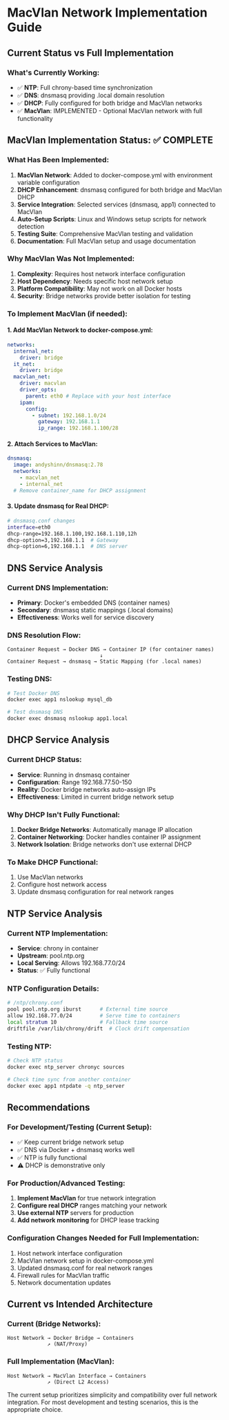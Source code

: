 # MacVlan Network Implementation Guide

## Current Status vs Full Implementation

### What's Currently Working:

- ✅ **NTP**: Full chrony-based time synchronization
- ✅ **DNS**: dnsmasq providing .local domain resolution
- ✅ **DHCP**: Fully configured for both bridge and MacVlan networks
- ✅ **MacVlan**: IMPLEMENTED - Optional MacVlan network with full functionality

## MacVlan Implementation Status: ✅ COMPLETE

### What Has Been Implemented:

1. **MacVlan Network**: Added to docker-compose.yml with environment variable configuration
2. **DHCP Enhancement**: dnsmasq configured for both bridge and MacVlan DHCP
3. **Service Integration**: Selected services (dnsmasq, app1) connected to MacVlan
4. **Auto-Setup Scripts**: Linux and Windows setup scripts for network detection
5. **Testing Suite**: Comprehensive MacVlan testing and validation
6. **Documentation**: Full MacVlan setup and usage documentation

### Why MacVlan Was Not Implemented:

1. **Complexity**: Requires host network interface configuration
2. **Host Dependency**: Needs specific host network setup
3. **Platform Compatibility**: May not work on all Docker hosts
4. **Security**: Bridge networks provide better isolation for testing

### To Implement MacVlan (if needed):

#### 1. Add MacVlan Network to docker-compose.yml:

```yaml
networks:
  internal_net:
    driver: bridge
  it_net:
    driver: bridge
  macvlan_net:
    driver: macvlan
    driver_opts:
      parent: eth0 # Replace with your host interface
    ipam:
      config:
        - subnet: 192.168.1.0/24
          gateway: 192.168.1.1
          ip_range: 192.168.1.100/28
```

#### 2. Attach Services to MacVlan:

```yaml
dnsmasq:
  image: andyshinn/dnsmasq:2.78
  networks:
    - macvlan_net
    - internal_net
  # Remove container_name for DHCP assignment
```

#### 3. Update dnsmasq for Real DHCP:

```bash
# dnsmasq.conf changes
interface=eth0
dhcp-range=192.168.1.100,192.168.1.110,12h
dhcp-option=3,192.168.1.1  # Gateway
dhcp-option=6,192.168.1.1  # DNS server
```

## DNS Service Analysis

### Current DNS Implementation:

- **Primary**: Docker's embedded DNS (container names)
- **Secondary**: dnsmasq static mappings (.local domains)
- **Effectiveness**: Works well for service discovery

### DNS Resolution Flow:

```
Container Request → Docker DNS → Container IP (for container names)
                              ↓
Container Request → dnsmasq → Static Mapping (for .local names)
```

### Testing DNS:

```bash
# Test Docker DNS
docker exec app1 nslookup mysql_db

# Test dnsmasq DNS
docker exec dnsmasq nslookup app1.local
```

## DHCP Service Analysis

### Current DHCP Status:

- **Service**: Running in dnsmasq container
- **Configuration**: Range 192.168.77.50-150
- **Reality**: Docker bridge networks auto-assign IPs
- **Effectiveness**: Limited in current bridge network setup

### Why DHCP Isn't Fully Functional:

1. **Docker Bridge Networks**: Automatically manage IP allocation
2. **Container Networking**: Docker handles container IP assignment
3. **Network Isolation**: Bridge networks don't use external DHCP

### To Make DHCP Functional:

1. Use MacVlan networks
2. Configure host network access
3. Update dnsmasq configuration for real network ranges

## NTP Service Analysis

### Current NTP Implementation:

- **Service**: chrony in container
- **Upstream**: pool.ntp.org
- **Local Serving**: Allows 192.168.77.0/24
- **Status**: ✅ Fully functional

### NTP Configuration Details:

```bash
# /ntp/chrony.conf
pool pool.ntp.org iburst      # External time source
allow 192.168.77.0/24         # Serve time to containers
local stratum 10              # Fallback time source
driftfile /var/lib/chrony/drift  # Clock drift compensation
```

### Testing NTP:

```bash
# Check NTP status
docker exec ntp_server chronyc sources

# Check time sync from another container
docker exec app1 ntpdate -q ntp_server
```

## Recommendations

### For Development/Testing (Current Setup):

- ✅ Keep current bridge network setup
- ✅ DNS via Docker + dnsmasq works well
- ✅ NTP is fully functional
- ⚠️ DHCP is demonstrative only

### For Production/Advanced Testing:

1. **Implement MacVlan** for true network integration
2. **Configure real DHCP** ranges matching your network
3. **Use external NTP** servers for production
4. **Add network monitoring** for DHCP lease tracking

### Configuration Changes Needed for Full Implementation:

1. Host network interface configuration
2. MacVlan network setup in docker-compose.yml
3. Updated dnsmasq.conf for real network ranges
4. Firewall rules for MacVlan traffic
5. Network documentation updates

## Current vs Intended Architecture

### Current (Bridge Networks):

```
Host Network → Docker Bridge → Containers
             ↗ (NAT/Proxy)
```

### Full Implementation (MacVlan):

```
Host Network → MacVlan Interface → Containers
             ↗ (Direct L2 Access)
```

The current setup prioritizes simplicity and compatibility over full network integration. For most development and testing scenarios, this is the appropriate choice.
